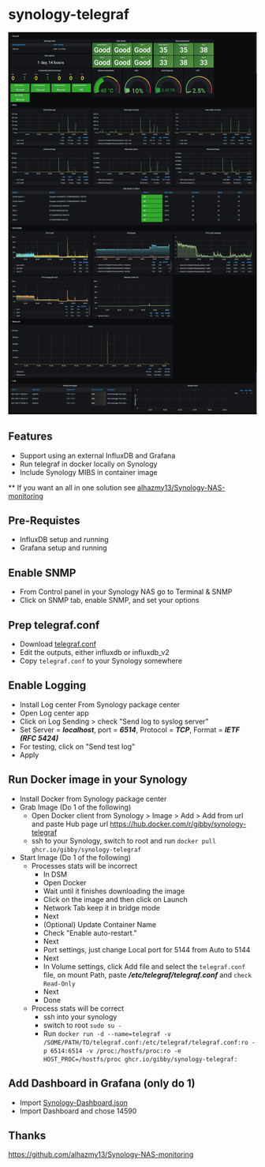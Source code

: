 # synology-telegraf


![](/images/dashboard.png) 

## Features
* Support using an external InfluxDB and Grafana
* Run telegraf in docker locally on Synology
* Include Synology MIBS in container image

** If you want an all in one solution see [alhazmy13/Synology-NAS-monitoring](https://github.com/alhazmy13/Synology-NAS-monitoring)

## Pre-Requistes
* InfluxDB setup and running
* Grafana setup and running
## Enable SNMP
* From Control panel in your Synology NAS go to Terminal & SNMP
* Click on SNMP tab, enable SNMP, and set your options

## Prep telegraf.conf
* Download [telegraf.conf](etc/telegraf/telegraf.conf)
* Edit the outputs, either influxdb or influxdb_v2
* Copy `telegraf.conf` to your Synology somewhere

## Enable Logging
* Install Log center From Synology package center
* Open Log center app
* Click on Log Sending > check "Send log to syslog server"
* Set Server = ***localhost***,  port = ***6514***, Protocol = ***TCP***, Format = ***IETF (RFC 5424)***
* For testing, click on "Send test log" 
* Apply

## Run Docker image in your Synology
* Install Docker from Synology package center
* Grab Image (Do 1 of the following)
    * Open Docker client from Synology > Image > Add > Add from url and paste Hub page url https://hub.docker.com/r/gibby/synology-telegraf
    * ssh to your Synology, switch to root and run
    `docker pull ghcr.io/gibby/synology-telegraf`
* Start Image (Do 1 of the following)
    * Processes stats will be incorrect
        * In DSM
        * Open Docker
        * Wait until it finishes downloading the image
        * Click on the image and then click on Launch
        * Network Tab keep it in bridge mode 
        * Next
        * (Optional) Update Container Name
        * Check "Enable auto-restart."
        * Next
        * Port settings, just change Local port for 5144 from Auto to 5144
        * Next
        * In Volume settings, click Add file and select the `telegraf.conf` file, on mount Path, paste ***/etc/telegraf/telegraf.conf*** and `check Read-Only`
        * Next
        * Done
    * Process stats will be correct
        * ssh into your synology
        * switch to root `sudo su -`
        * Run
        `docker run -d --name=telegraf -v /SOME/PATH/TO/telegraf.conf:/etc/telegraf/telegraf.conf:ro -p 6514:6514 -v /proc:/hostfs/proc:ro -e HOST_PROC=/hostfs/proc ghcr.io/gibby/synology-telegraf:`

## Add Dashboard in Grafana (only do 1)
* Import [Synology-Dashboard.json](Synology-Dashboard.json)
* Import Dashboard and chose 14590


## Thanks
https://github.com/alhazmy13/Synology-NAS-monitoring